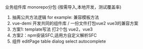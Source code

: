 业务组件库  monorepo分包  (按需导入,本地开发，测试覆盖率)
1. 抽离公共方法逻辑  for example: 兼容模板方法
2. vue-demi  开发共同的组件库 /  一份文件打包vue2  vue3的兼容方案  
3. 方案1: template写法  打2个包 vue2，vue3
4. 方案2：npm安装SFC,适用方自定义解析SFC
5. 组件 editPage  table   dialog   select  autocomplete 
